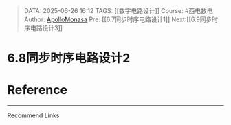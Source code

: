 > DATA: 2025-06-26 16:12
> TAGS: [[数字电路设计]]
> Course: #西电数电 
> Author: [ApolloMonasa](https://github.com/ApolloMonasa)
> Pre: [[6.7同步时序电路设计1]]
> Next:[[6.9同步时序电路设计3]]


# 6.8同步时序电路设计2


# Reference


---
Recommend Links
